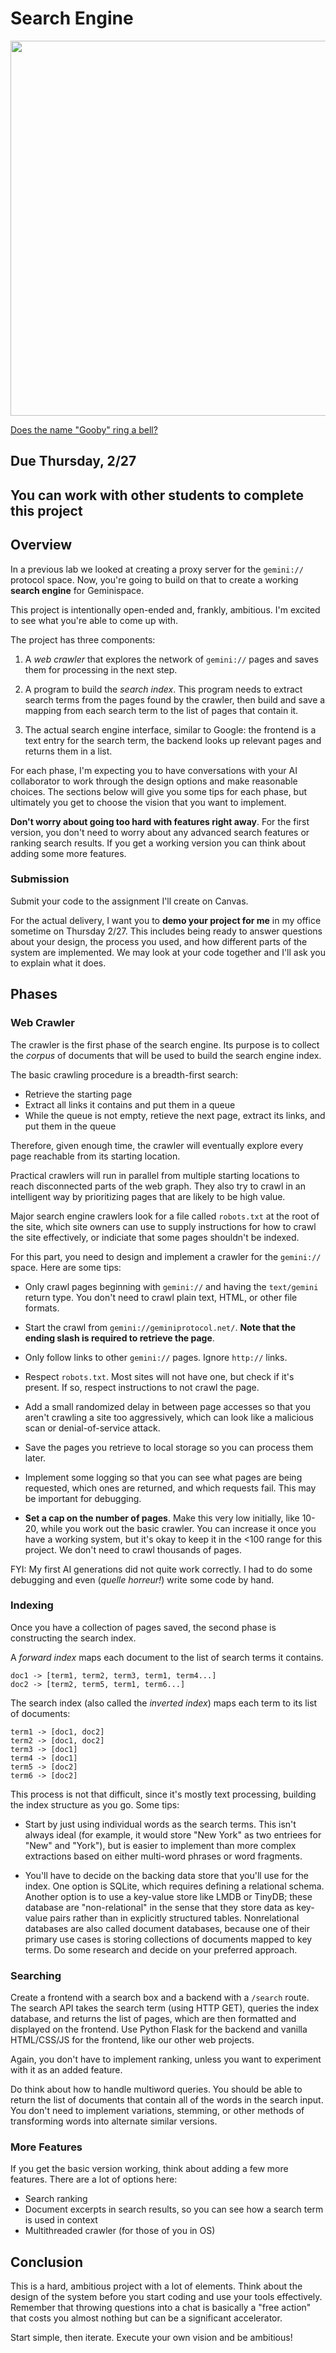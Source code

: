 # Search Engine

<img src="https://preview.redd.it/gooby-extension-for-chrome-and-opera-v0-5zpyl95ck2jd1.png?auto=webp&s=9d554952ab292f320ab3453d7438d84e6829bf0a" width="600px" />

[Does the name "Gooby" ring a bell?](https://www.youtube.com/watch?v=ZvkGDqlRCvY)

## Due Thursday, 2/27

## You can work with other students to complete this project

## Overview

In a previous lab we looked at creating a proxy server for the `gemini://` protocol space. Now, you're going to build on that to create a working **search engine** for Geminispace.

This project is intentionally open-ended and, frankly, ambitious. I'm excited to see what you're able to come up with.

The project has three components:

1. A *web crawler* that explores the network of `gemini://` pages and saves them for processing in the next step.

2. A program to build the *search index*. This program needs to extract search terms from the pages found by the crawler, then build and save a mapping from each search term to the list of pages that contain it.

3. The actual search engine interface, similar to Google: the frontend is a text entry for the search term, the backend looks up relevant pages and returns them in a list.

For each phase, I'm expecting you to have conversations with your AI collaborator to work through the design options and make reasonable choices. The sections below will give you some tips for each phase, but ultimately you get to choose the vision that you want to implement.

**Don't worry about going too hard with features right away**. For the first version, you don't need to worry about any advanced search features or ranking search results. If you get a working version you can think about adding some more features.

### Submission

Submit your code to the assignment I'll create on Canvas.

For the actual delivery, I want you to **demo your project for me** in my office sometime on Thursday 2/27. This includes being ready to answer questions about your design, the process you used, and how different parts of the system are implemented. We may look at your code together and I'll ask you to explain what it does.

## Phases

### Web Crawler

The crawler is the first phase of the search engine. Its purpose is to collect the *corpus* of documents that will be used to build the search engine index.

The basic crawling procedure is a breadth-first search:

- Retrieve the starting page
- Extract all links it contains and put them in a queue
- While the queue is not empty, retieve the next page, extract its links, and put them in the queue

Therefore, given enough time, the crawler will eventually explore every page reachable from its starting location.

Practical crawlers will run in parallel from multiple starting locations to reach disconnected parts of the web graph. They also try to crawl in an intelligent way by prioritizing pages that are likely to be high value.

Major search engine crawlers look for a file called `robots.txt` at the root of the site, which site owners can use to supply instructions for how to crawl the site effectively, or indiciate that some pages shouldn't be indexed.

For this part, you need to design and implement a crawler for the `gemini://` space. Here are some tips:

- Only crawl pages beginning with `gemini://` and having the `text/gemini` return type. You don't need to crawl plain text, HTML, or other file formats.

- Start the crawl from `gemini://geminiprotocol.net/`. **Note that the ending slash is required to retrieve the page**.

- Only follow links to other `gemini://` pages. Ignore `http://` links.

- Respect `robots.txt`. Most sites will not have one, but check if it's present. If so, respect instructions to not crawl the page.

- Add a small randomized delay in between page accesses so that you aren't crawling a site too aggressively, which can look like a malicious scan or denial-of-service attack.

- Save the pages you retrieve to local storage so you can process them later.

- Implement some logging so that you can see what pages are being requested, which ones are returned, and which requests fail. This may be important for debugging.

- **Set a cap on the number of pages**. Make this very low initially, like 10-20, while you work out the basic crawler. You can increase it once you have a working system, but it's okay to keep it in the <100 range for this project. We don't need to crawl thousands of pages.

FYI: My first AI generations did not quite work correctly. I had to do some debugging and even (*quelle horreur!*) write some code by hand.

### Indexing

Once you have a collection of pages saved, the second phase is constructing the search index.

A *forward index* maps each document to the list of search terms it contains.
```
doc1 -> [term1, term2, term3, term1, term4...]
doc2 -> [term2, term5, term1, term6...]
```
The search index (also called the *inverted index*) maps each term to its list of documents:
```
term1 -> [doc1, doc2]
term2 -> [doc1, doc2]
term3 -> [doc1]
term4 -> [doc1]
term5 -> [doc2]
term6 -> [doc2]
```

This process is not that difficult, since it's mostly text processing, building the index structure as you go. Some tips:

- Start by just using individual words as the search terms. This isn't always ideal (for example, it would store "New York" as two entriees for "New" and "York"), but is easier to implement than more complex extractions based on either multi-word phrases or word fragments.

- You'll have to decide on the backing data store that you'll use for the index. One option is SQLite, which requires defining a relational schema. Another option is to use a key-value store like LMDB or TinyDB; these database are "non-relational" in the sense that they store data as key-value pairs rather than in explicitly structured tables. Nonrelational databases are also called document databases, because one of their primary use cases is storing collections of documents mapped to key terms. Do some research and decide on your preferred approach.

### Searching

Create a frontend with a search box and a backend with a `/search` route. The search API takes the search term (using HTTP GET), queries the index database, and returns the list of pages, which are then formatted and displayed on the frontend. Use Python Flask for the backend and vanilla HTML/CSS/JS for the frontend, like our other web projects.

Again, you don't have to implement ranking, unless you want to experiment with it as an added feature.

Do think about how to handle multiword queries. You should be able to return the list of documents that contain all of the words in the search input. You don't need to implement variations, stemming, or other methods of transforming words into alternate similar versions.

### More Features

If you get the basic version working, think about adding a few more features. There are a lot of options here:

- Search ranking
- Document excerpts in search results, so you can see how a search term is used in context
- Multithreaded crawler (for those of you in OS)

## Conclusion

This is a hard, ambitious project with a lot of elements. Think about the design of the system before you start coding and use your tools effectively. Remember that throwing questions into a chat is basically a "free action" that costs you almost nothing but can be a significant accelerator.

Start simple, then iterate. Execute your own vision and be ambitious!


